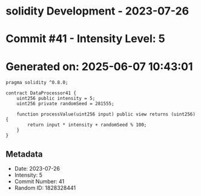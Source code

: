 ﻿# solidity Development - 2023-07-26
# Commit #41 - Intensity Level: 5
# Generated on: 2025-06-07 10:43:01
```solidity
pragma solidity ^0.8.0;

contract DataProcessor41 {
    uint256 public intensity = 5;
    uint256 private randomSeed = 281555;

    function processValue(uint256 input) public view returns (uint256) {
        return input * intensity + randomSeed % 100;
    }
}
```
## Metadata
- Date: 2023-07-26
- Intensity: 5
- Commit Number: 41
- Random ID: 1828328441

